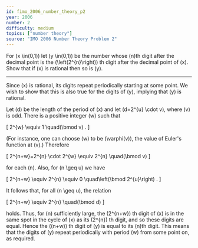 ```yaml
---
id: fimo_2006_number_theory_p2
year: 2006
number: 2
difficulty: medium
topics: ["number theory"]
source: "IMO 2006 Number Theory Problem 2"
---
```


For \(x \in(0,1)\) let \(y \in(0,1)\) be the number whose \(n\)th digit after the decimal point is the \(\left(2^{n}\right)\) th digit after the decimal point of \(x\). Show that if \(x\) is rational then so is \(y\).


---
Since \(x\) is rational, its digits repeat periodically starting at some point. We wish to show that this is also true for the digits of \(y\), implying that \(y\) is rational.

Let \(d\) be the length of the period of \(x\) and let \(d=2^{u} \cdot v\), where \(v\) is odd. There is a positive integer \(w\) such that

\[
2^{w} \equiv 1 \quad(\bmod v) .
\]

(For instance, one can choose \(w\) to be \(\varphi(v)\), the value of Euler's function at \(v\).) Therefore

\[
2^{n+w}=2^{n} \cdot 2^{w} \equiv 2^{n} \quad(\bmod v)
\]

for each \(n\). Also, for \(n \geq u\) we have

\[
2^{n+w} \equiv 2^{n} \equiv 0 \quad\left(\bmod 2^{u}\right) .
\]

It follows that, for all \(n \geq u\), the relation

\[
2^{n+w} \equiv 2^{n} \quad(\bmod d)
\]

holds. Thus, for \(n\) sufficiently large, the \(2^{n+w}\) th digit of \(x\) is in the same spot in the cycle of \(x\) as its \(2^{n}\) th digit, and so these digits are equal. Hence the \((n+w)\) th digit of \(y\) is equal to its \(n\)th digit. This means that the digits of \(y\) repeat periodically with period \(w\) from some point on, as required.
